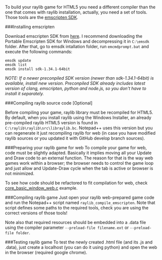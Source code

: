 To build your raylib game for HTML5 you need a different compiler than the one that comes with raylib installation, actually, you need a set of tools. Those tools are the [emscripten SDK](http://kripken.github.io/emscripten-site/).

###Installing emscripten

Download emscripten SDK from [here](http://kripken.github.io/emscripten-site/docs/getting_started/downloads.html). I recommend downloading the Portable Emscripten SDK for Windows and decompressing it in `C:\emsdk` folder. After that, go to emsdk intallation folder, run `emcmdprompt.bat` and execute the following commands:

    emsdk update
    emsdk list
    emsdk install sdk-1.34.1-64bit

_NOTE: If a newer preconpiled SDK version (newer than sdk-1.34.1-64bit) is available, install new version. Preconpiled SDK already includes latest version of clang, emscripten, python and node.js, so you don't have to install it separately._

###Compiling raylib source code [Optional]

Before compiling your game, raylib library must be recompiled for HTML5. By default, when you install raylib using the Windows Installer, an already pre-compiled raylib HTML5 version is found in `C:\raylib\raylib\src\libraylib.bc`. Notepad++ uses this version but you can regenerate it just recompiling raylib for web (in case you have modified raylib sources or you updated it with GitHub develop branch sources).

###Preparing your raylib game for web
To compile your game for web, code must be slightly adapted. Basically it implies moving all your Update and Draw code to an external function. The reason for that is the way web games work within a browser; the browser needs to control the game loop and just allow and Update-Draw cycle when the tab is active or browser is not minimized. 

To see how code should be refactored to fit compilation for web, check [core_basic_window_web.c](https://github.com/raysan5/raylib/blob/master/examples/core_basic_window_web.c) example.

###Compiling raylib game
Just open your raylib web-prepared game code and run the Notepad++ script named `raylib_compile_emscripten`. Note that script defines some paths to the required tools, check you are using the correct versions of those tools!

Note also that required resources should be embedded into a .data file using the compiler parameter `--preload-file filename.ext` or `--preload-file folder`.

###Testing raylib game
To test the newly created .html file (and its .js and .data), just create a localhost (you can do it using python) and open the web in the browser (required google chrome).